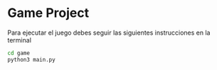 # Game Project

Para ejecutar el juego debes seguir las siguientes instrucciones en la terminal

```sh
cd game
python3 main.py
```